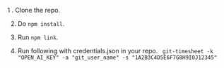 1 . Clone the repo.

2. Do `npm install`.
   
3. Run `npm link`.
  
4. Run following with credentials.json in your repo.
` git-timesheet -k "OPEN_AI_KEY" -a "git_user_name" -s "1A2B3C4D5E6F7G8H9I0J12345"`

